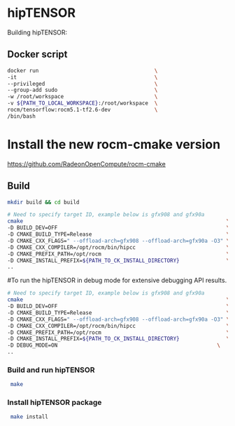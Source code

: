 # hipTENSOR
Building hipTENSOR:
## Docker script
```bash
docker run                                     \
-it                                            \
--privileged                                   \
--group-add sudo                               \
-w /root/workspace                             \
-v ${PATH_TO_LOCAL_WORKSPACE}:/root/workspace  \
rocm/tensorflow:rocm5.1-tf2.6-dev              \
/bin/bash
```

# Install the new rocm-cmake version
https://github.com/RadeonOpenCompute/rocm-cmake

## Build
```bash
mkdir build && cd build
```

```bash
# Need to specify target ID, example below is gfx908 and gfx90a
cmake                                                                 \
-D BUILD_DEV=OFF                                                      \
-D CMAKE_BUILD_TYPE=Release                                           \
-D CMAKE_CXX_FLAGS=" --offload-arch=gfx908 --offload-arch=gfx90a -O3" \
-D CMAKE_CXX_COMPILER=/opt/rocm/bin/hipcc                             \
-D CMAKE_PREFIX_PATH=/opt/rocm                                        \
-D CMAKE_INSTALL_PREFIX=${PATH_TO_CK_INSTALL_DIRECTORY}               \
..
```
#To run the hipTENSOR in debug mode for extensive debugging API results.
```bash
# Need to specify target ID, example below is gfx908 and gfx90a
cmake                                                                 \
-D BUILD_DEV=OFF                                                      \
-D CMAKE_BUILD_TYPE=Release                                           \
-D CMAKE_CXX_FLAGS=" --offload-arch=gfx908 --offload-arch=gfx90a -O3" \
-D CMAKE_CXX_COMPILER=/opt/rocm/bin/hipcc                             \
-D CMAKE_PREFIX_PATH=/opt/rocm                                        \
-D CMAKE_INSTALL_PREFIX=${PATH_TO_CK_INSTALL_DIRECTORY}               \
-D DEBUG_MODE=ON                                                   \
..
```
### Build and run hipTENSOR
```bash
 make
```

### Install hipTENSOR package
```bash
 make install
```
